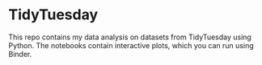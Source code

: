 # TidyTuesday

This repo contains my data analysis on datasets from TidyTuesday using Python. The notebooks contain interactive plots, which you can run using Binder.

